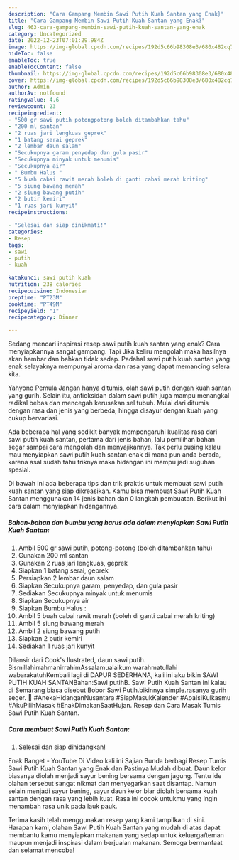 ```yaml
---
description: "Cara Gampang Membin Sawi Putih Kuah Santan yang Enak}"
title: "Cara Gampang Membin Sawi Putih Kuah Santan yang Enak}"
slug: 463-cara-gampang-membin-sawi-putih-kuah-santan-yang-enak
category: Uncategorized
date: 2022-12-23T07:01:29.984Z
image: https://img-global.cpcdn.com/recipes/192d5c66b98308e3/680x482cq70/sawi-putih-kuah-santan-foto-resep-utama.jpg
hideToc: false
enableToc: true
enableTocContent: false
thumbnail: https://img-global.cpcdn.com/recipes/192d5c66b98308e3/680x482cq70/sawi-putih-kuah-santan-foto-resep-utama.jpg
cover: https://img-global.cpcdn.com/recipes/192d5c66b98308e3/680x482cq70/sawi-putih-kuah-santan-foto-resep-utama.jpg
author: Admin
authorAv: notfound
ratingvalue: 4.6
reviewcount: 23
recipeingredient:
- "500 gr sawi putih potongpotong boleh ditambahkan tahu"
- "200 ml santan"
- "2 ruas jari lengkuas geprek"
- "1 batang serai geprek"
- "2 lembar daun salam"
- "Secukupnya garam penyedap dan gula pasir"
- "Secukupnya minyak untuk menumis"
- "Secukupnya air"
- " Bumbu Halus "
- "5 buah cabai rawit merah boleh di ganti cabai merah kriting"
- "5 siung bawang merah"
- "2 siung bawang putih"
- "2 butir kemiri"
- "1 ruas jari kunyit"
recipeinstructions:

- "Selesai dan siap dinikmati!"
categories:
- Resep
tags:
- sawi
- putih
- kuah

katakunci: sawi putih kuah 
nutrition: 238 calories
recipecuisine: Indonesian
preptime: "PT23M"
cooktime: "PT49M"
recipeyield: "1"
recipecategory: Dinner

---
```



Sedang mencari inspirasi resep sawi putih kuah santan yang enak? Cara menyiapkannya sangat gampang. Tapi Jika keliru mengolah maka hasilnya akan hambar dan bahkan tidak sedap. Padahal sawi putih kuah santan yang enak selayaknya mempunyai aroma dan rasa yang dapat memancing selera kita.


Yahyono Pemula Jangan hanya ditumis, olah sawi putih dengan kuah santan yang gurih. Selain itu, antioksidan dalam sawi putih juga mampu menangkal radikal bebas dan mencegah kerusakan sel tubuh. Mulai dari ditumis dengan rasa dan jenis yang berbeda, hingga disayur dengan kuah yang cukup bervariasi.

Ada beberapa hal yang sedikit banyak mempengaruhi kualitas rasa dari sawi putih kuah santan, pertama dari jenis bahan, lalu pemilihan bahan segar sampai cara mengolah dan menyajikannya. Tak perlu pusing kalau mau menyiapkan sawi putih kuah santan enak di mana pun anda berada, karena asal sudah tahu triknya maka hidangan ini mampu jadi suguhan spesial.


Di bawah ini ada beberapa tips dan trik praktis untuk membuat sawi putih kuah santan yang siap dikreasikan. Kamu bisa membuat Sawi Putih Kuah Santan menggunakan 14 jenis bahan dan 0 langkah pembuatan. Berikut ini cara dalam menyiapkan hidangannya.

<!--inarticleads1-->

##### Bahan-bahan dan bumbu yang harus ada dalam menyiapkan Sawi Putih Kuah Santan:

1. Ambil 500 gr sawi putih, potong-potong (boleh ditambahkan tahu)
1. Gunakan 200 ml santan
1. Gunakan 2 ruas jari lengkuas, geprek
1. Siapkan 1 batang serai, geprek
1. Persiapkan 2 lembar daun salam
1. Siapkan Secukupnya garam, penyedap, dan gula pasir
1. Sediakan Secukupnya minyak untuk menumis
1. Siapkan Secukupnya air
1. Siapkan  Bumbu Halus :
1. Ambil 5 buah cabai rawit merah (boleh di ganti cabai merah kriting)
1. Ambil 5 siung bawang merah
1. Ambil 2 siung bawang putih
1. Siapkan 2 butir kemiri
1. Sediakan 1 ruas jari kunyit


Dilansir dari Cook&#39;s Ilustrated, daun sawi putih. BismillahirrahmanirrahimAssalamualaikum warahmatullahi wabarakatuhKembali lagi di DAPUR SEDERHANA, kali ini aku bikin SAWI PUTIH KUAH SANTANBahan:Sawi putihB. Sawi Putih Kuah Santan ini kalau di Semarang biasa disebut Bobor Sawi Putih.bikinnya simple.rasanya gurih seger. 🍲 #AnekaHidanganNusantara #SiapMasukKalender #ApaIsiKulkasmu #AkuPilihMasak #EnakDimakanSaatHujan. Resep dan Cara Masak Tumis Sawi Putih Kuah Santan. 

<!--inarticleads2-->

##### Cara membuat Sawi Putih Kuah Santan:


1. Selesai dan siap dihidangkan!

Enak Banget - YouTube Di Video kali ini Sajian Bunda berbagi Resep Tumis Sawi Putih Kuah Santan yang Enak dan Pastinya Mudah dibuat. Daun kelor biasanya diolah menjadi sayur bening bersama dengan jagung. Tentu ide olahan tersebut sangat nikmat dan menyegarkan saat disantap. Namun selain menjadi sayur bening, sayur daun kelor biar diolah bersama kuah santan dengan rasa yang lebih kuat. Rasa ini cocok untukmu yang ingin menambah rasa unik pada lauk pauk. 

Terima kasih telah menggunakan resep yang kami tampilkan di sini. Harapan kami, olahan Sawi Putih Kuah Santan yang mudah di atas dapat membantu kamu menyiapkan makanan yang sedap untuk keluarga/teman maupun menjadi inspirasi dalam berjualan makanan. Semoga bermanfaat dan selamat mencoba!
